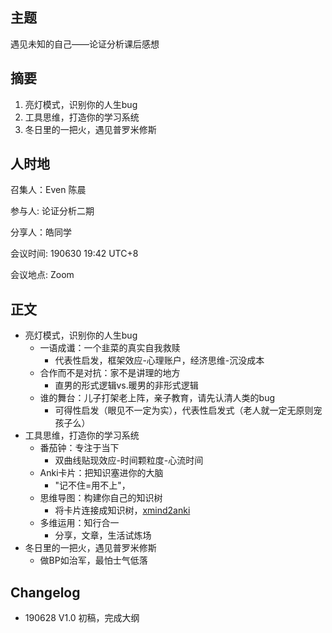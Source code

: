 ## 主题
遇见未知的自己——论证分析课后感想


## 摘要
1. 亮灯模式，识别你的人生bug
2. 工具思维，打造你的学习系统
3. 冬日里的一把火，遇见普罗米修斯



## 人时地

召集人：Even 陈晨

参与人:  论证分析二期

分享人：皓同学

会议时间: 190630 19:42 UTC+8

会议地点: Zoom

## 正文

- 亮灯模式，识别你的人生bug
  - 一语成谶：一个韭菜的真实自我救赎
    - 代表性启发，框架效应-心理账户，经济思维-沉没成本
  - 合作而不是对抗：家不是讲理的地方
    - 直男的形式逻辑vs.暖男的非形式逻辑
  - 谁的舞台：儿子打架老上阵，亲子教育，请先认清人类的bug
    - 可得性启发（眼见不一定为实），代表性启发式（老人就一定无原则宠孩子么）
- 工具思维，打造你的学习系统
  - 番茄钟：专注于当下
    - 双曲线贴现效应-时间颗粒度-心流时间
  - Anki卡片：把知识塞进你的大脑
    - "记不住=用不上"，
  - 思维导图：构建你自己的知识树
    - 将卡片连接成知识树，[xmind2anki](https://github.com/kiaorahao/AA002_Template/blob/master/xmind2anki.md)
  - 多维运用：知行合一
    - 分享，文章，生活试炼场
- 冬日里的一把火，遇见普罗米修斯
  - 做BP如治军，最怕士气低落



## Changelog

- 190628 V1.0 初稿，完成大纲